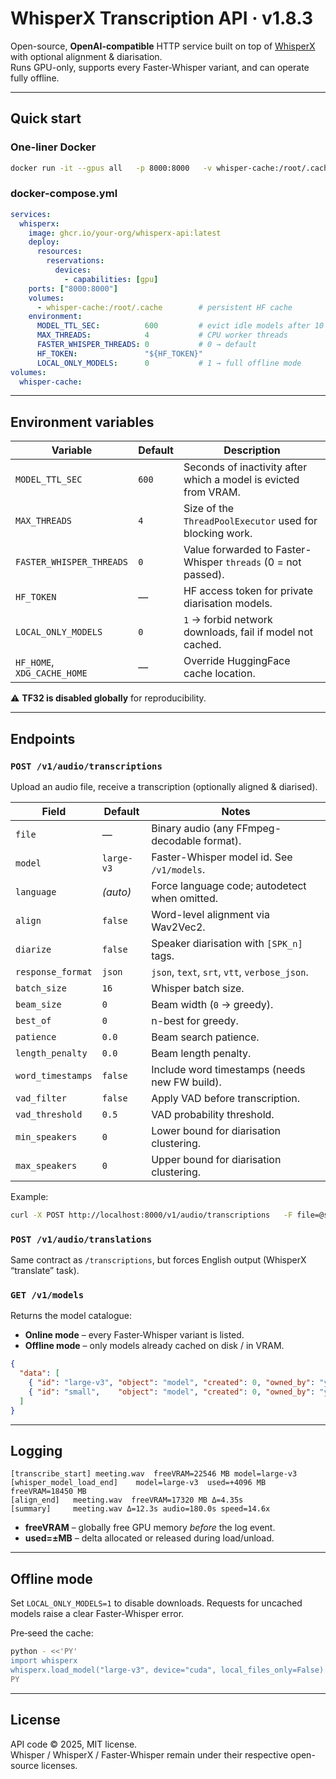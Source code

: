 # WhisperX Transcription API · v1.8.3

Open-source, **OpenAI-compatible** HTTP service built on top of [WhisperX](https://github.com/m-bain/whisperX) with optional alignment & diarisation.  
Runs GPU-only, supports every Faster-Whisper variant, and can operate fully offline.

---

## Quick start

### One-liner Docker

```bash
docker run -it --gpus all   -p 8000:8000   -v whisper-cache:/root/.cache   -e MODEL_TTL_SEC=600   -e HF_TOKEN=<your-hf-token>   ghcr.io/your-org/whisperx-api:latest
```

### docker-compose.yml

```yaml
services:
  whisperx:
    image: ghcr.io/your-org/whisperx-api:latest
    deploy:
      resources:
        reservations:
          devices:
            - capabilities: [gpu]
    ports: ["8000:8000"]
    volumes:
      - whisper-cache:/root/.cache        # persistent HF cache
    environment:
      MODEL_TTL_SEC:          600         # evict idle models after 10 min
      MAX_THREADS:            4           # CPU worker threads
      FASTER_WHISPER_THREADS: 0           # 0 → default
      HF_TOKEN:               "${HF_TOKEN}"
      LOCAL_ONLY_MODELS:      0           # 1 → full offline mode
volumes:
  whisper-cache:
```

---

## Environment variables

| Variable | Default | Description |
|----------|---------|-------------|
| `MODEL_TTL_SEC` | `600` | Seconds of inactivity after which a model is evicted from VRAM. |
| `MAX_THREADS` | `4` | Size of the `ThreadPoolExecutor` used for blocking work. |
| `FASTER_WHISPER_THREADS` | `0` | Value forwarded to Faster-Whisper `threads` (0 = not passed). |
| `HF_TOKEN` | — | HF access token for private diarisation models. |
| `LOCAL_ONLY_MODELS` | `0` | `1` → forbid network downloads, fail if model not cached. |
| `HF_HOME`, `XDG_CACHE_HOME` | — | Override HuggingFace cache location. |

⚠️ **TF32 is disabled globally** for reproducibility.

---

## Endpoints

### `POST /v1/audio/transcriptions`

Upload an audio file, receive a transcription (optionally aligned & diarised).

| Field | Default | Notes |
|-------|---------|-------|
| `file` | — | Binary audio (any FFmpeg-decodable format). |
| `model` | `large-v3` | Faster-Whisper model id. See `/v1/models`. |
| `language` | _(auto)_ | Force language code; autodetect when omitted. |
| `align` | `false` | Word-level alignment via Wav2Vec2. |
| `diarize` | `false` | Speaker diarisation with `[SPK_n]` tags. |
| `response_format` | `json` | `json`, `text`, `srt`, `vtt`, `verbose_json`. |
| `batch_size` | `16` | Whisper batch size. |
| `beam_size` | `0` | Beam width (`0` → greedy). |
| `best_of` | `0` | n-best for greedy. |
| `patience` | `0.0` | Beam search patience. |
| `length_penalty` | `0.0` | Beam length penalty. |
| `word_timestamps` | `false` | Include word timestamps (needs new FW build). |
| `vad_filter` | `false` | Apply VAD before transcription. |
| `vad_threshold` | `0.5` | VAD probability threshold. |
| `min_speakers` | `0` | Lower bound for diarisation clustering. |
| `max_speakers` | `0` | Upper bound for diarisation clustering. |

Example:

```bash
curl -X POST http://localhost:8000/v1/audio/transcriptions   -F file=@sample.mp3   -F model=medium   -F align=true   -F diarize=true   -F response_format=srt > out.srt
```

### `POST /v1/audio/translations`

Same contract as `/transcriptions`, but forces English output (WhisperX “translate” task).

### `GET /v1/models`

Returns the model catalogue:

* **Online mode** – every Faster-Whisper variant is listed.  
* **Offline mode** – only models already cached on disk / in VRAM.

```json
{
  "data": [
    { "id": "large-v3", "object": "model", "created": 0, "owned_by": "you", "downloaded": true },
    { "id": "small",    "object": "model", "created": 0, "owned_by": "you", "downloaded": false }
  ]
}
```

---

## Logging

```
[transcribe_start] meeting.wav  freeVRAM=22546 MB model=large-v3
[whisper_model_load_end]    model=large-v3  used=+4096 MB  freeVRAM=18450 MB
[align_end]   meeting.wav  freeVRAM=17320 MB Δ=4.35s
[summary]     meeting.wav Δ=12.3s audio=180.0s speed=14.6x
```
* **freeVRAM** – globally free GPU memory *before* the log event.  
* **used=±MB** – delta allocated or released during load/unload.

---

## Offline mode

Set `LOCAL_ONLY_MODELS=1` to disable downloads.  Requests for uncached
models raise a clear Faster‑Whisper error.

Pre‑seed the cache:

```bash
python - <<'PY'
import whisperx
whisperx.load_model("large-v3", device="cuda", local_files_only=False)
PY
```

---

## License

API code © 2025, MIT license.  
Whisper / WhisperX / Faster‑Whisper remain under their respective open-source licenses.
